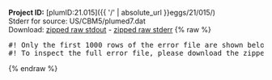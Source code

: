**Project ID:** [plumID:21.015]({{ '/' | absolute_url }}eggs/21/015/)  
Stderr for source:  US/CBM5/plumed7.dat   
Download: [zipped raw stdout](plumed7.dat.plumed.stdout.txt.zip) - [zipped raw stderr](plumed7.dat.plumed.stderr.txt.zip) 
{% raw %}
<pre>
#! Only the first 1000 rows of the error file are shown below
#! To inspect the full error file, please download the zipped raw stderr file above
</pre>
{% endraw %}
